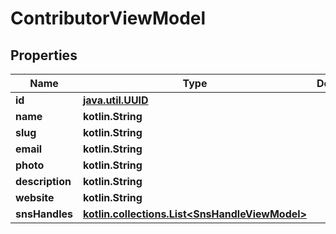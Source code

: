 
# ContributorViewModel

## Properties
Name | Type | Description | Notes
------------ | ------------- | ------------- | -------------
**id** | [**java.util.UUID**](java.util.UUID.md) |  |  [optional]
**name** | **kotlin.String** |  |  [optional]
**slug** | **kotlin.String** |  |  [optional]
**email** | **kotlin.String** |  |  [optional]
**photo** | **kotlin.String** |  |  [optional]
**description** | **kotlin.String** |  |  [optional]
**website** | **kotlin.String** |  |  [optional]
**snsHandles** | [**kotlin.collections.List&lt;SnsHandleViewModel&gt;**](SnsHandleViewModel.md) |  |  [optional]



